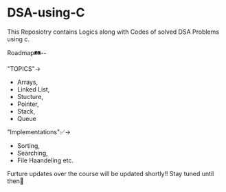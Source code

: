 # DSA-using-C

This Reposiotry contains Logics along with Codes of solved DSA Problems using c.

Roadmap🛤️--

"TOPICS"->
 - Arrays,
 - Linked List,
 - Stucture,
 - Pointer,
 - Stack,
 - Queue

"Implementations"✅->
 * Sorting,
 * Searching,
 * File Haandeling etc.

Furture updates over the course will be updated shortly!! Stay tuned until then🤘
